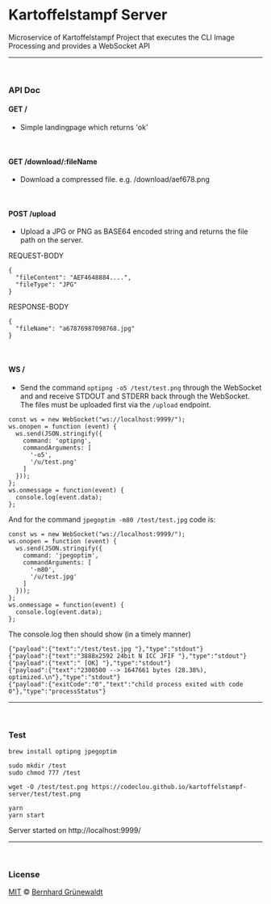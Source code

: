 # Kartoffelstampf Server

Microservice of Kartoffelstampf Project that executes the CLI Image Processing and provides a WebSocket API

-----

&nbsp;

### API Doc

#### GET /

 * Simple landingpage which returns 'ok'

&nbsp;

#### GET /download/:fileName

 * Download a compressed file. e.g. /download/aef678.png

&nbsp;

#### POST /upload

 * Upload a JPG or PNG as BASE64 encoded string and returns the file path on the server.

REQUEST-BODY

```
{
  "fileContent": "AEF4648884....",
  "fileType": "JPG"
}
```

RESPONSE-BODY

```
{
  "fileName": "a67876987098768.jpg"
}
```
&nbsp;

#### WS /

 * Send the command `optipng -o5 /test/test.png` through the WebSocket
and and receive STDOUT and STDERR back through the WebSocket. The files must be uploaded first via the `/upload` endpoint.

```
const ws = new WebSocket("ws://localhost:9999/");
ws.onopen = function (event) {
  ws.send(JSON.stringify({
    command: 'optipng',
    commandArguments: [
      '-o5',
      '/u/test.png'
    ]
  }));
};
ws.onmessage = function(event) {
  console.log(event.data);
};
```

And for the command `jpegoptim -m80 /test/test.jpg` code is:

```
const ws = new WebSocket("ws://localhost:9999/");
ws.onopen = function (event) {
  ws.send(JSON.stringify({
    command: 'jpegoptim',
    commandArguments: [
      '-m80',
      '/u/test.jpg'
    ]
  }));
};
ws.onmessage = function(event) {
  console.log(event.data);
};
```

The console.log then should show (in a timely manner)

```
{"payload":{"text":"/test/test.jpg "},"type":"stdout"}
{"payload":{"text":"3888x2592 24bit N ICC JFIF "},"type":"stdout"}
{"payload":{"text":" [OK] "},"type":"stdout"}
{"payload":{"text":"2300500 --> 1647661 bytes (28.38%), optimized.\n"},"type":"stdout"}
{"payload":{"exitCode":"0","text":"child process exited with code 0"},"type":"processStatus"}
```

-----

&nbsp;


### Test

```
brew install optipng jpegoptim

sudo mkdir /test
sudo chmod 777 /test

wget -O /test/test.png https://codeclou.github.io/kartoffelstampf-server/test/test.png

yarn
yarn start
```

Server started on http://localhost:9999/

-----

&nbsp;

### License

[MIT](./LICENSE) © [Bernhard Grünewaldt](https://github.com/clouless)

